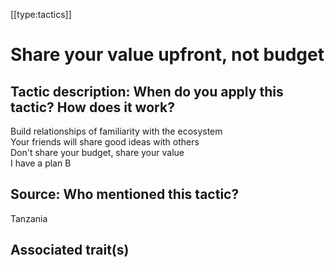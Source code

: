 [[type:tactics]]

# Share your value upfront, not budget

## Tactic description: When do you apply this tactic? How does it work?

Build relationships of familiarity with the ecosystem  
Your friends will share good ideas with others  
Don't share your budget, share your value  
I have a plan B

## Source: Who mentioned this tactic?

Tanzania

## Associated trait(s)
   


## 
   


##